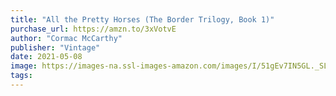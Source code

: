```yaml
---
title: "All the Pretty Horses (The Border Trilogy, Book 1)"
purchase_url: https://amzn.to/3xVotvE
author: "Cormac McCarthy"
publisher: "Vintage"
date: 2021-05-08
image: https://images-na.ssl-images-amazon.com/images/I/51gEv7IN5GL._SL75_.jpg
tags:
---
```


